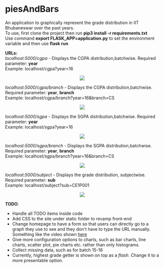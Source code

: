 # piesAndBars
An application to graphically represent the grade distribution in IIT Bhubaneswar over the past years.</br>
To use, first clone the project then run **pip3 install -r requirements.txt**</br>
Use command **export FLASK_APP=application.py** to set the environment variable and then use **flask run**</br>

**URLs:**</br>
*localhost:5000/cgpa* - Displays the CGPA distribution,batchwise. Required parameter: **year** </br>
Example: localhost/cgpa?year=16</br>
<p align="center">
<img src="https://user-images.githubusercontent.com/25523604/56133124-531c8300-5fa9-11e9-82c0-3d4279363629.png"></img>
</p>

*localhost:5000/cgpa/branch* - Displays the CGPA distribution,batchwise. Required parameter: **year**, **branch** </br>
Example: localhost/cgpa/branch?year=16&branch=CS</br>
<p align="center">
<img src="https://user-images.githubusercontent.com/25523604/56133646-87447380-5faa-11e9-802f-8aaed827a12c.png"></img>
</p>

*localhost:5000/sgpa* - Displays the SGPA distribution,batchwise. Required parameter: **year** </br>
Example: localhost/sgpa?year=16</br>
<p align="center">
<img src="https://user-images.githubusercontent.com/25523604/56133913-1c476c80-5fab-11e9-9669-9450dc75bd7e.png"></img>
</p>

*localhost:5000/sgpa/branch* - Displays the SGPA distribution,batchwise. Required parameter: **year**, **branch** </br>
Example: localhost/sgpa/branch?year=16&branch=CS</br>
<p align="center">
<img src="https://user-images.githubusercontent.com/25523604/56133775-e7d3b080-5faa-11e9-98da-a80104fc1ca7.png"></img>
</p>

*localhost:5000/subject* - Displays the grade distribution, subjectwise. Required parameter: **sub** </br>
Example: localhost/subject?sub=CE1P001</br>
<p align="center">
<img src="https://user-images.githubusercontent.com/25523604/56133997-4862ed80-5fab-11e9-94c5-5e36623fa6d8.png"></img>
</p>

**TODO**: 
* Handle all TODO items inside code
* Add CSS to the site under static folder to revamp front-end
* Change homepage to have a form so that users can directly go to a graph they use to see and they don't have to type the URL manually. Something like the video shown <a href="https://github.com/metakgp/Kronos">here</a>
* Give more configuration options to charts, such as bar charts, line charts, scatter plot, pie charts etc. rather than only histograms.
* Collect missing data, such as for batch 15-16
* Currently, highest grade getter is shown on top as a *flash*. Change it to a more presentable option.
